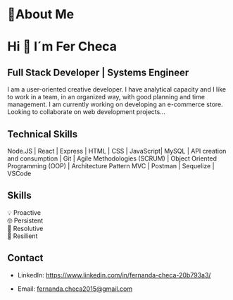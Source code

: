 # 💫About Me 
# Hi 👋 I´m Fer Checa 
## Full Stack Developer | Systems Engineer
I am a user-oriented creative developer. I have analytical capacity and I like to work in a team, in an organized way, with good planning and time management.
I am currently working on developing an e-commerce store. Looking to collaborate on web development projects...

## Technical Skills

Node.JS | React | Express | HTML | CSS | JavaScript| MySQL | API creation and consumption | Git | Agile Methodologies (SCRUM) | Object Oriented Programming (OOP) | Architecture Pattern MVC | Postman | Sequelize | VSCode

## Skills 

💡 Proactive<br>
🤓 Persistent<br>
🧩 Resolutive<br>
🤖 Resilient

## Contact

* LinkedIn: https://www.linkedin.com/in/fernanda-checa-20b793a3/

* Email: fernanda.checa2015@gmail.com 

   



